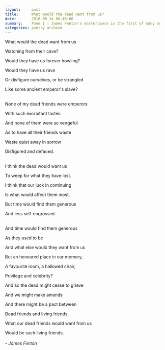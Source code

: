 ```yaml
---
layout:     post
title:      What would the dead want from us?
date:       2016-05-14 06:40:00
summary:    Poem I | James Fenton's masterpiece is the first of many such poems which I'll be treasuring on here.
categories: poetry archive
---
```


What would the dead want from us

Watching from their cave?

Would they have us forever howling?

Would they have us rave

Or disfigure ourselves, or be strangled

Like some ancient emperor's slave? <br><br>

None of my dead friends were emperors

With such exorbitant tastes

And none of them were so vengeful

As to have all their friends waste

Waste quiet away in sorrow

Disfigured and defaced.<br><br>

I think the dead would want us

To weep for what they have lost.

I think that our luck in continuing

Is what would affect them most.

But time would find them generous

And less self-engrossed. <br><br>

And time would find them generous

As they used to be

And what else would they want from us

But an honoured place in our memory,

A favourite room, a hallowed chair,

Privilege and celebrity?

And so the dead might cease to grieve

And we might make amends

And there might be a pact between

Dead friends and living friends.

What our dead friends would want from us

Would be such living friends. <br><br>
_\- James Fenton_